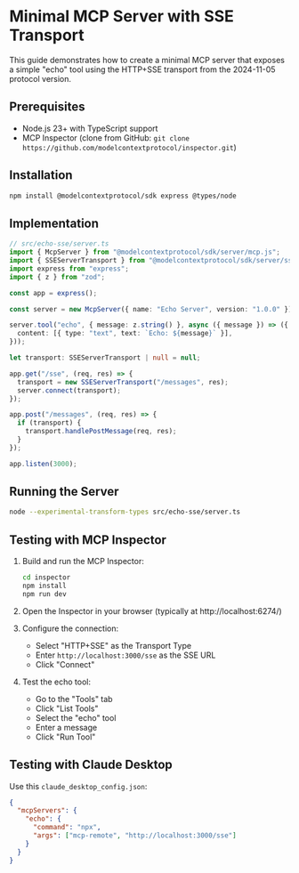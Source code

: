 # Minimal MCP Server with SSE Transport

This guide demonstrates how to create a minimal MCP server that exposes a simple "echo" tool using the HTTP+SSE transport from the 2024-11-05 protocol version.

## Prerequisites

- Node.js 23+ with TypeScript support
- MCP Inspector (clone from GitHub: `git clone https://github.com/modelcontextprotocol/inspector.git`)

## Installation

```sh
npm install @modelcontextprotocol/sdk express @types/node
```

## Implementation

```typescript
// src/echo-sse/server.ts
import { McpServer } from "@modelcontextprotocol/sdk/server/mcp.js";
import { SSEServerTransport } from "@modelcontextprotocol/sdk/server/sse.js";
import express from "express";
import { z } from "zod";

const app = express();

const server = new McpServer({ name: "Echo Server", version: "1.0.0" });

server.tool("echo", { message: z.string() }, async ({ message }) => ({
  content: [{ type: "text", text: `Echo: ${message}` }],
}));

let transport: SSEServerTransport | null = null;

app.get("/sse", (req, res) => {
  transport = new SSEServerTransport("/messages", res);
  server.connect(transport);
});

app.post("/messages", (req, res) => {
  if (transport) {
    transport.handlePostMessage(req, res);
  }
});

app.listen(3000);
```

## Running the Server

```sh
node --experimental-transform-types src/echo-sse/server.ts
```

## Testing with MCP Inspector

1. Build and run the MCP Inspector:

   ```sh
   cd inspector
   npm install
   npm run dev
   ```

2. Open the Inspector in your browser (typically at http://localhost:6274/)

3. Configure the connection:

   - Select "HTTP+SSE" as the Transport Type
   - Enter `http://localhost:3000/sse` as the SSE URL
   - Click "Connect"

4. Test the echo tool:
   - Go to the "Tools" tab
   - Click "List Tools"
   - Select the "echo" tool
   - Enter a message
   - Click "Run Tool"

## Testing with Claude Desktop

Use this `claude_desktop_config.json`:

```json
{
  "mcpServers": {
    "echo": {
      "command": "npx",
      "args": ["mcp-remote", "http://localhost:3000/sse"]
    }
  }
}
```
